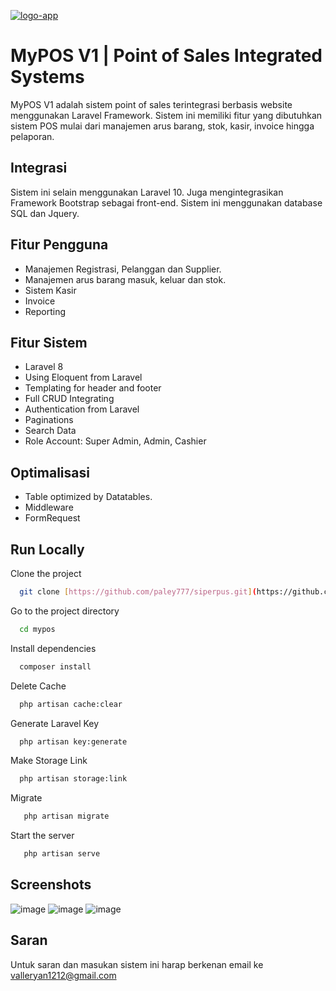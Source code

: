 <a href="https://ibb.co/w79WMN9"><img src="https://i.ibb.co/w79WMN9/logo-app.png" alt="logo-app" border="0"></a>

# MyPOS V1 | Point of Sales Integrated Systems

MyPOS V1 adalah sistem point of sales terintegrasi berbasis website menggunakan Laravel Framework. Sistem ini memiliki fitur yang dibutuhkan sistem POS mulai dari manajemen arus barang, stok, kasir, invoice hingga pelaporan.

## Integrasi
Sistem ini selain menggunakan Laravel 10. Juga mengintegrasikan Framework Bootstrap sebagai front-end. Sistem ini menggunakan database SQL dan Jquery.

## Fitur Pengguna

- Manajemen Registrasi, Pelanggan dan Supplier.
- Manajemen arus barang masuk, keluar dan stok.
- Sistem Kasir
- Invoice
- Reporting

## Fitur Sistem

- Laravel 8
- Using Eloquent from Laravel
- Templating for header and footer
- Full CRUD Integrating
- Authentication from Laravel
- Paginations
- Search Data
- Role Account: Super Admin, Admin, Cashier

## Optimalisasi

- Table optimized by Datatables.
- Middleware
- FormRequest

## Run Locally

Clone the project

```bash
  git clone [https://github.com/paley777/siperpus.git](https://github.com/paley777/mypos.git)
```

Go to the project directory

```bash
  cd mypos
```

Install dependencies

```bash
  composer install
```

Delete Cache

```bash
  php artisan cache:clear
```
Generate Laravel Key

```bash
  php artisan key:generate
```
Make Storage Link

```bash
  php artisan storage:link
```
Migrate

```bash
   php artisan migrate
```
Start the server

```bash
   php artisan serve
```

## Screenshots

![image](https://github.com/paley777/mypos/assets/97278264/28f6eed1-2c6c-438f-8eeb-a647c29bc9fc)
![image](https://github.com/paley777/mypos/assets/97278264/4fdc36c5-841c-47e9-ab61-96533c625045)
![image](https://github.com/paley777/mypos/assets/97278264/4c318138-2fbd-46f9-87a8-da683e834624)

## Saran
Untuk saran dan masukan sistem ini harap berkenan email ke valleryan1212@gmail.com
